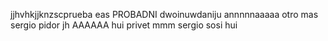 jjhvhkjjknzscprueba eas
PROBADNI
dwoinuwdaniju
annnnnaaaaa
otro mas
sergio pidor
jh
AAAAAA
hui
privet
mmm
sergio sosi hui
